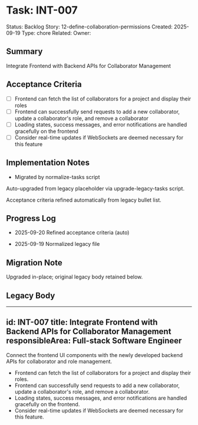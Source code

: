 # Task: INT-007
Status: Backlog
Story: 12-define-collaboration-permissions
Created: 2025-09-19
Type: chore
Related:
Owner:

## Summary
Integrate Frontend with Backend APIs for Collaborator Management

## Acceptance Criteria

- [ ] Frontend can fetch the list of collaborators for a project and display their roles
- [ ] Frontend can successfully send requests to add a new collaborator, update a collaborator's role, and remove a collaborator
- [ ] Loading states, success messages, and error notifications are handled gracefully on the frontend
- [ ] Consider real-time updates if WebSockets are deemed necessary for this feature

## Implementation Notes
- Migrated by normalize-tasks script

Auto-upgraded from legacy placeholder via upgrade-legacy-tasks script.


Acceptance criteria refined automatically from legacy bullet list.
## Progress Log
- 2025-09-20 Refined acceptance criteria (auto)

- 2025-09-19 Normalized legacy file
## Migration Note
Upgraded in-place; original legacy body retained below.

## Legacy Body
---
id: INT-007
title: Integrate Frontend with Backend APIs for Collaborator Management
responsibleArea: Full-stack Software Engineer
---
Connect the frontend UI components with the newly developed backend APIs for collaborator and role management.
- Frontend can fetch the list of collaborators for a project and display their roles.
- Frontend can successfully send requests to add a new collaborator, update a collaborator's role, and remove a collaborator.
- Loading states, success messages, and error notifications are handled gracefully on the frontend.
- Consider real-time updates if WebSockets are deemed necessary for this feature.